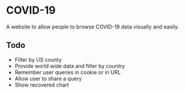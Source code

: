 # COVID-19

A website to allow people to browse COVID-19 data visually and easily.


## Todo

- Filter by US county
- Provide world wide data and filter by country
- Remember user queries in cookie or in URL
- Allow user to share a query
- Show recovered chart
